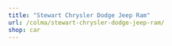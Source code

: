 ```yaml
---
title: "Stewart Chrysler Dodge Jeep Ram"
url: /colma/stewart-chrysler-dodge-jeep-ram/
shop: car
---
```

